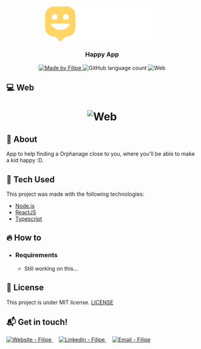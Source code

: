 <h3 align="center">
    <img alt="Logo" title="#logo" width="300px" src="./web/src/images/logo.svg">
    <br><br>
    <b>Happy App</b> 
</h3>

<p align="center">
  <a href="https://www.linkedin.com/in/filipe-cancellier-da-costa-8459ab160/">
    <img alt="Made by Filipe" src="https://img.shields.io/badge/made%20by-Filipe-brightgreen">
  </a>

  <img alt="GitHub language count" src="https://img.shields.io/badge/languages-3-brightgreen">

  <img alt="Web" src="https://img.shields.io/badge/web-React-blue">

</p>

## :computer: Web

<h1 align="center">
    <img alt="Web" src=".github/appImage.png" width="650px">
</h1>


## :bookmark: About

App to help finding a Orphanage close to you, where you'll be able to make a kid happy :D.

## :rocket: Tech Used

This project was made with the following technologies:

<!-- - [TypeScript](https://www.typescriptlang.org/) -->
- [Node.js](https://nodejs.org/en/)
- [ReactJS](https://reactjs.org/)
- [Typescript](https://www.typescriptlang.org/)
<!-- - [React Native](https://reactnative.dev/) -->

## :fire: How to

- ### **Requirements**

  - Still working on this...

  <!-- - It's **necessary** **[Node.js](https://nodejs.org/en/)**
  - You, **need** a package manager like **[NPM](https://www.npmjs.com/)** or **[Yarn](https://yarnpkg.com/)**. -->
  <!-- - Then, it's **essencial** install **[Expo](https://expo.io/)** -->

## :memo: License

This project is under MIT license. [LICENSE](LICENSE.md)

## :mailbox_with_mail: Get in touch!

<a href="https://filipe-site.now.sh/" target="_blank" >
  <img alt="Website - Filipe" src="https://img.shields.io/badge/Website--%23F8952D?style=social">
</a>&nbsp;&nbsp;&nbsp;
<a href="https://www.linkedin.com/in/filipe-cancellier-da-costa-8459ab160/" target="_blank" >
  <img alt="Linkedin - Filipe" src="https://img.shields.io/badge/Linkedin--%23F8952D?style=social&logo=linkedin">
</a>&nbsp;&nbsp;&nbsp;
<a href="mailto:filipecancelliercosta@gmail.com" target="_blank" >
  <img alt="Email - Filipe" src="https://img.shields.io/badge/Email--%23F8952D?style=social&logo=gmail">
</a>